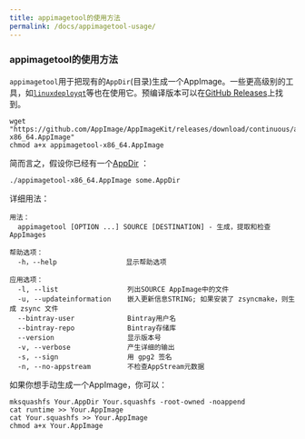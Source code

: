 ```yaml
---
title: appimagetool的使用方法
permalink: /docs/appimagetool-usage/
---
```


### appimagetool的使用方法

`appimagetool`用于把现有的`AppDir`(目录)生成一个AppImage。一些更高级别的工具，如[`linuxdeployqt`](https://github.com/probonopd/linuxdeployqt)等也在使用它。预编译版本可以在[GitHub Releases](https://github.com/AppImage/AppImageKit/releases)上找到。

```
wget "https://github.com/AppImage/AppImageKit/releases/download/continuous/appimagetool-x86_64.AppImage"
chmod a+x appimagetool-x86_64.AppImage
```

简而言之，假设你已经有一个[AppDir](https://github.com/AppImage/AppImageSpec/blob/master/draft.md#appdir) ：

```
./appimagetool-x86_64.AppImage some.AppDir
```

详细用法：
```
用法：
  appimagetool [OPTION ...] SOURCE [DESTINATION] - 生成，提取和检查AppImages

帮助选项：
  -h，--help                 显示帮助选项

应用选项：
  -l, --list                 列出SOURCE AppImage中的文件
  -u, --updateinformation    嵌入更新信息STRING; 如果安装了 zsyncmake，则生成 zsync 文件
  --bintray-user             Bintray用户名
  --bintray-repo             Bintray存储库
  --version                  显示版本号
  -v, --verbose              产生详细的输出
  -s, --sign                 用 gpg2 签名
  -n, --no-appstream         不检查AppStream元数据
```

如果你想手动生成一个AppImage，你可以：

```
mksquashfs Your.AppDir Your.squashfs -root-owned -noappend
cat runtime >> Your.AppImage
cat Your.squashfs >> Your.AppImage
chmod a+x Your.AppImage
```
